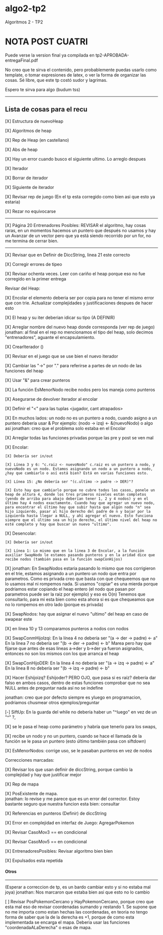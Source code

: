 # algo2-tp2
Algoritmos 2 - TP2

# NOTA POST CUATRI

Puede verse la version final ya compilada en tp2-APROBADA-entregaFinal.pdf

No creo que te sirva el contenido, pero probablemente puedas usarlo como template, o tomar expresiones de latex, o ver la forma de organizar las cosas. Sé libre, que este tp costó sudor y lagrimas.

Espero te sirva para algo (budum tss)

----------------------------------


## Lista de cosas para el recu

[X] Estructura de nuevoHeap

[X] Algoritmos de heap

[X] Rep de Heap (en castellano)

[X] Abs de heap

[X] Hay un error cuando busco el siguiente ultimo. Lo arreglo despues

[X] Iterador

[X] Borrar de iterador

[X] Siguiente de iterador

[X] Revisar rep de juego
(En el tp esta corregido como bien asi que esto ya estaria)

[X] Rezar no equivocarse

-----
[X] Página 20 Entrenadores Posibles: REVISAR el algoritmo, hay cosas raras, en un momentos hacemos un puntero que después no usamos y hay un Avanzar de un vector pero que ya está siendo recorrido por un for, no me termina de cerrar bien.

-----

[X] Revisar que en Definir de DiccString, linea 21 este correcto 

[X] Corregir errores de tipeo

[X] Revisar ochenta veces. Leer con cariño el heap porque eso no fue corregido en la primer entrega

Revisar del Heap:

[X] Encolar el elemento deberia ser por copia para no tener el mismo error que con trie. Actualizar complejidades y justificaciones despues de hacer esto

[X] El heap y su iter deberian idicar su tipo (A DEFINIR)

[X] Arreglar nombre del nuevo heap donde corresponda (ver rep de juego) 
jonathan: al final en el rep no mencionamos el tipo del heap, solo decimos "entrenadores", aguante el encapsulamiento.

[X] CrearIterador ()

[X] Revisar en el juego que se use bien el nuevo iterador

[X] Cambiar las "->" por "." para referirse a partes de un nodo de las funciones del heap

[X] Usar "&" para crear punteros

[X] La función EsMenorNodo recibe nodos pero los maneja como punteros

[X] Asegurarse de devolver iterador al encolar

[X] Definir el "<" para las tuplas <jugador, cant atrapados> 

[X] En muchos lados: un nodo no es un puntero a nodo, cuando asigno a un puntero deberia usar &
	Por ejemplo:   (nodo → izq) ← &(nuevoNodo)    o algo asi
jonathan: creo que el problema solo estaba en el Encolar

[X] Arreglar todas las funciones privadas porque las pre y post se ven mal

[X] Encolar:

	[X] Debería ser in/out

	[X] Línea 3 y 6: "c.raiz <- nuevoNodo" c.raiz es un puntero a nodo, y nuevoNodo es un nodo. Estamos asignando un nodo a un puntero a nodo, ¿hay que cambiarlo o así está bien? Está en varias funciones esto.

	[X] Línea 15: ¿No debería ser "(c.ultimo -> padre -> DER)"?

	[X] Esto hay que cambiarlo porque no cubre todos los casos, ponele un heap de altura 4, donde los tres primeros niveles están completos (yendo de arriba para abajo deberían tener 1, 2 y 4 nodos) y en el último hay 4 nodos exactamente. Cuando hay que agregar un nuevo nodo, para encontrar el último hay que subir hasta que algún nodo "n" sea hijo izquierdo, pasar al hijo derecho del padre de n y bajar por la izquierda hasta llegar a NULL, y ahí agregar el nuevo. Esto funciona siempre que el último sea un hijo derecho, el último nivel del heap no esté completo y hay que buscar un nuevo "ultimo".

[X] Desencolar:

	[X] Debería ser in/out

	[X] Línea 1: Lo mismo que en la linea 3 de Encolar, a la función auxiliar SwapNodo le estamos pasando punteros y en la aridad dice que recibe nodos (también pasa en la función swapConHijos)


[X]
jonathan:
En SwapNodos estaria pasando lo mismo que nos corrigieron en el trie, estamos asignando a un puntero un nodo que entra por parametros. 
Como es privada creo que basta con que chequeemos que no lo usamos mal ni rompemos nada. Si usamos "copiar" es una mierda porque podriamos estar copiando el heap entero (el nodo que pasan por parametros puede ser la raiz por ejemplo) y eso es O(n)
Tenemos que consultarlo, para mi esta bien como esta ahora si es que chequeamos que no lo rompemos en otro lado (porque es privada)




[X] SwapNodos: hay que asignar el nuevo "ultimo" del heap en caso de swapear este 

[X] en linea 10 y 13 comparamos punteros a nodos con nodos

[X] SwapConmHijoIzqi: En la línea 4 no debería ser "(a -> der -> padre) <- a"
		      En la linea 7 no debería ser "(b -> der -> padre) <- b"
			Marea pero hay que fijarse que antes de esas lineas a->der y b->der ya fueron asignados, entonces no son los mismos con los que arranca el heap

[X] SwapConHijoDER: En la línea 4 no debería ser "(a -> izq -> padre) <- a"
		      En la linea 8 no debería ser "(b -> izq -> padre) <- b"

[X] Hacer Eshijoizq? Eshijoder? PERO OJO, que pasa si es raíz? debería dar falso en ambos casos, dentro de estas funciones comprobar que no sea NULL antes de preguntar nada así no se indefine

jonathan: creo que por defecto siempre es yluego en programacion, podriamos chusmear otros ejemplos/preguntar

[-] SiftUp: En la guarda del while no debería haber un "^luego" en vez de un "^" ?, 

[X] se le pasa el heap como parámetro y habría que tenerlo para los swaps, 

[X] recibe un nodo y no un puntero, cuando se hace el llamada de la función se le pasa un puntero (esto último también pasa con siftdown)

[X] EsMenorNodos: corrige uso, se le pasaban punteros en vez de nodos


Correcciones marcadas:

[X] Revisar los que usan definir de diccString, porque cambio 
    la complejidad y hay que justificar mejor

[X] Rep de mapa

[X] PosExistente de mapa.     
jonathan: lo revise y me parece que es un error del corrector. Estoy bastante seguro que nuestra funcion esta bien: consultar

[X] Referencias en punteros (Definir) de diccString

[X] Error en complejidad en interfaz de Juego: AgregarPokemon

[X] Revisar CasoMov3 == en condicional

[X] Revisar CasoMov5 == en condicional

[X] EntrenadoresPosibles: Revisar algoritmo bien bien

[X] Expulsados esta repetida


#### Otros
----
(Esperar a correccion de tp, es un bardo cambiar esto y si no estaba mal joya)
jonathan: Nos marcaron que estaba bien asi que esto no lo cambio

[ ] Revisar PosPokemonCercano y HayPokemonCercano, porque creo que esta mal eso de revisar coordenadas sumando y restando 1.
Se supone que no me importa como estan hechas las coordenadas, en teoria no tengo forma de saber que la de la derecha es +1,
porque de como esta implementada se encarga el mapa. 
Deberia usar las funciones "coordenadaALaDerecha" o esas de mapa.
